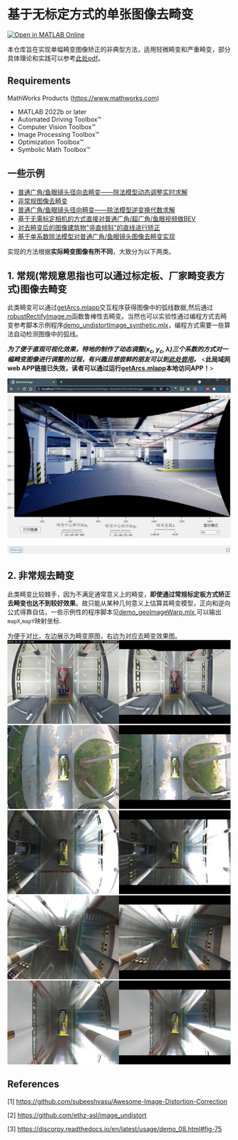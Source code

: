 # 基于无标定方式的单张图像去畸变

[![Open in MATLAB Online](https://www.mathworks.com/images/responsive/global/open-in-matlab-online.svg)](https://matlab.mathworks.com/open/github/v1?repo=cuixing158/Single-Image-Undistort)

本仓库旨在实现单幅畸变图像矫正的非典型方法，适用轻微畸变和严重畸变，部分具体理论和实践可以参考[此处pdf](./undistortFisheyeFromSingleView.pdf)。

## Requirements

MathWorks Products (<https://www.mathworks.com>)

- MATLAB 2022b or later
- Automated Driving Toolbox™
- Computer Vision Toolbox™
- Image Processing Toolbox™
- Optimization Toolbox™
- Symbolic Math Toolbox™

## 一些示例

- [普通广角/鱼眼镜头径向去畸变——除法模型动态调整实时求解](./demo_dynamicDistortCoff2.mlx)
- [非常规图像去畸变](./demo_geoImageWarp.mlx)
- [普通广角/鱼眼镜头径向畸变——除法模型逆变换代数求解](./demo_solve_inverse.mlx)
- [基于无需标定相机的方式直接对普通广角/超广角/鱼眼视频做BEV](./demo_undistortImage_BEV.mlx)
- [对去畸变后的图像建筑物"竖直倾斜"的直线进行矫正](./demo_undistortImage_perspective.mlx)
- [基于单系数除法模型对普通广角/鱼眼镜头图像去畸变实现](./demo_undistortImage_synthetic.mlx)

实现的方法根据**实际畸变图像有所不同**，大致分为以下两类。

## 1. 常规(常规意思指也可以通过标定板、厂家畸变表方式)图像去畸变

此类畸变可以通过[getArcs.mlapp](./getArcs.mlapp)交互程序获得图像中的弧线数据,然后通过[robustRectifyImage.m](./robustRectifyImage.m)函数鲁棒性去畸变。当然也可以实验性通过编程方式去畸变参考脚本示例程序[demo_undistortImage_synthetic.mlx](./demo_undistortImage_synthetic.mlx)，编程方式需要一些算法自动检测图像中的弧线。

***为了便于直观可视化效果，特地的制作了动态调整$(x_c,y_c,\lambda)$三个系数的方式对一幅畸变图像进行调整的过程，有兴趣且想尝鲜的朋友可以到[此处尝用](http://192.168.202.153:9988/webapps/home/session.html?app=dynamicDistortionImage)。*** <**此局域网web APP链接已失效，读者可以通过运行[getArcs.mlapp](./getArcs.mlapp)本地访问APP！**>

![webAPP](./images/webAPP.JPG)

## 2. 非常规去畸变

此类畸变比较棘手，因为不满足通常意义上的畸变，**即使通过常规标定板方式矫正去畸变也达不到较好效果**。故只能从某种几何意义上估算其畸变模型，正向和逆向公式得靠自估，一些示例性的程序脚本见[demo_geoImageWarp.mlx](./demo_geoImageWarp.mlx),可以输出`mapX`,`mapY`映射坐标.

为便于对比，左边展示为畸变原图，右边为对应去畸变效果图。
![compare1](./images/compareDistortImg1.jpg)
![compare2](./images/compareDistortImg2.jpg)
![compare3](./images/compareDistortImg7.jpg)
![compare4](./images/compareDistortImg8.jpg)
![compare5](./images/compareDistortImg12.jpg)

## References

[1] <https://github.com/subeeshvasu/Awesome-Image-Distortion-Correction>

[2] <https://github.com/ethz-asl/image_undistort>

[3] <https://discorpy.readthedocs.io/en/latest/usage/demo_08.html#fig-75>
